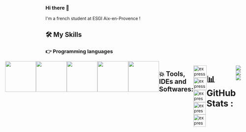 ### Hi there 👋

I'm a french student at ESGI Aix-en-Provence ! 

## 🛠️ My Skills

### 👉 Programming languages

<div style="display: flex; flex-direction: row; justify-content: center">   
    <img style="width: 100px; height: 100px" src="https://upload.wikimedia.org/wikipedia/commons/thumb/6/61/HTML5_logo_and_wordmark.svg/512px-HTML5_logo_and_wordmark.svg.png"/>
    <img style="width: 100px; height: 100px" src="https://upload.wikimedia.org/wikipedia/commons/thumb/d/d5/CSS3_logo_and_wordmark.svg/1452px-CSS3_logo_and_wordmark.svg.png"/> 
    <img style="width: 100px; height: 100px" src="https://upload.wikimedia.org/wikipedia/commons/thumb/6/6a/JavaScript-logo.png/640px-JavaScript-logo.png"/>
    <img style="width: 100px; height: 100px" src="https://upload.wikimedia.org/wikipedia/commons/thumb/0/0a/Python.svg/2048px-Python.svg.png"/>
    <img style="width: 100px; height: 100px" src="https://www.inkoop.io/static/3a6ef2a211c3b15bbf69d5c075f5c4c9/c9f11/logo.png"/>    
</p>

 ##  💥  Tools, IDEs and Softwares:

<p align="left"> 
  <a href="https://code.visualstudio.com/?msclkid=4917a673b80911ecaaee827a32b797fa" target="_blank"> <img src="https://i0.wp.com/flstudiocrack.info/wp-content/uploads/2019/07/Visual-Studio-Code-Crack.png?fit=1200%2C1200&ssl=1" alt="express" width="43" height="40" /> </a>
  <a href="https://www.spyder-ide.org/" target="_blank"> <img src="https://encrypted-tbn0.gstatic.com/images?q=tbn:ANd9GcRG4nmLnUDqDJMNYnvoIw2LrMP67vPbDNngRztSxwDftPQ7Hjk6gtHYIOwjQuCU0CILeT8&usqp=CAU" alt="express" width="43" height="40" /> </a> 
  <a href="https://www.jetbrains.com/idea/"> <img src="https://hdlicense.com/wp-content/uploads/2019/11/IntelliJ-IDEA-crack.png" 
  alt="express" width="40" height="40" /> </a>
  <a href="https://www.eclipse.org/ide/"> <img src="https://encrypted-tbn0.gstatic.com/images?q=tbn:ANd9GcR5EUljSTU4Bl9jRgp5L0v7TUAlB-Ntl0EAIq_FSaofQ7tfCiVrbVW2Bs_24-UPCnRYVBE&usqp=CAU" alt="express" width="40" height="40" /> </a>
    <a href="https://www.qt.io/product?msclkid=6bc17d04b7f611ec8d822dd4f46729b2"> <img src="https://www.pinclipart.com/picdir/middle/84-842339_logo-of-the-qt-project-qt-creator-logo.png" alt="express" width="40" height="40" /> </a>
  
</p>

-----------------------------------------------------------------------------------------------------------------------------------------------------------------------

# 📊GitHub Stats :
![](https://github-readme-stats.vercel.app/api?username=niniz13&theme=radical&hide_border=false&include_all_commits=false&count_private=false)<br/>
![](https://github-readme-streak-stats.herokuapp.com/?user=niniz13&theme=radical&hide_border=false)<br/>
![](https://github-readme-stats.vercel.app/api/top-langs/?username=niniz13&theme=radical&hide_border=false&include_all_commits=false&count_private=false&layout=compact)
<!--
**niniz13/niniz13** is a ✨ _special_ ✨ repository because its `README.md` (this file) appears on your GitHub profile.
